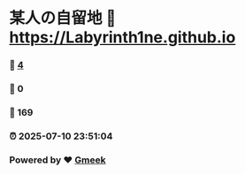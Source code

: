 # 某人の自留地 :link: https://Labyrinth1ne.github.io 
### :page_facing_up: [4](https://Labyrinth1ne.github.io/tag.html) 
### :speech_balloon: 0 
### :hibiscus: 169 
### :alarm_clock: 2025-07-10 23:51:04 
### Powered by :heart: [Gmeek](https://github.com/Meekdai/Gmeek)
